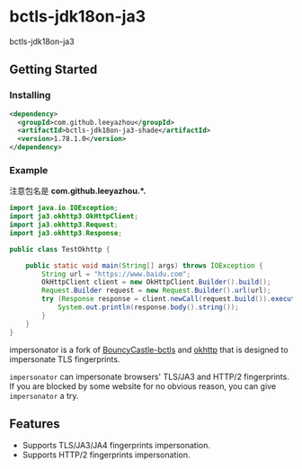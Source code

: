 # bctls-jdk18on-ja3

bctls-jdk18on-ja3

## Getting Started

### Installing

```xml
<dependency>
  <groupId>com.github.leeyazhou</groupId>
  <artifactId>bctls-jdk18on-ja3-shade</artifactId>
  <version>1.78.1.0</version>
</dependency>
```

### Example

注意包名是 **com.github.leeyazhou.*.**

```java
import java.io.IOException;
import ja3.okhttp3.OkHttpClient;
import ja3.okhttp3.Request;
import ja3.okhttp3.Response;

public class TestOkhttp {

	public static void main(String[] args) throws IOException {
		String url = "https://www.baidu.com";
		OkHttpClient client = new OkHttpClient.Builder().build();
		Request.Builder request = new Request.Builder().url(url);
		try (Response response = client.newCall(request.build()).execute()) {
			System.out.println(response.body().string());
		}
	}
}
```


impersonator is a fork of [BouncyCastle-bctls](https://github.com/bcgit/bc-java/commit/74a62440c93342a6743bb33c36a5ee224fc6c885) and [okhttp](https://github.com/square/okhttp/tree/parent-4.12.0) that is designed to impersonate TLS fingerprints.

`impersonator` can
impersonate browsers' TLS/JA3 and HTTP/2 fingerprints. If you are blocked by some
website for no obvious reason, you can give `impersonator` a try.

## Features
- Supports TLS/JA3/JA4 fingerprints impersonation.
- Supports HTTP/2 fingerprints impersonation.
